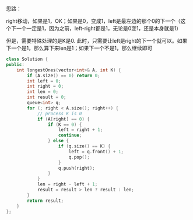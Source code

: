 思路：

right移动，如果是1，OK；如果是0，变成1，left是最左边的那个0的下一个（这个下一个一定是1，因为之前，left-right都是1，无论是0变1，还是本身就是1）

但是，需要特殊处理的是K是0. 此时，只需要让left是right的下一个就可以。如果下一个是1，那么算下来len是1；如果下一个不是1，那么继续即可

```c++
class Solution {
public:
    int longestOnes(vector<int>& A, int K) {
        if (A.size() == 0) return 0;
        int left = 0;
        int right = 0;
        int len = 0;
        int result = 0;
        queue<int> q;
        for (; right < A.size(); right++) {
            // process K is 0
            if (A[right] == 0) {
                if (K == 0) {
                    left = right + 1;
                    continue;
                } else {
                    if (q.size() == K) {
                        left = q.front() + 1;
                        q.pop();
                    }
                    q.push(right);
                }
            }
            len = right - left + 1;
            result = result > len ? result : len;
        }
        return result;
    }
};
```
